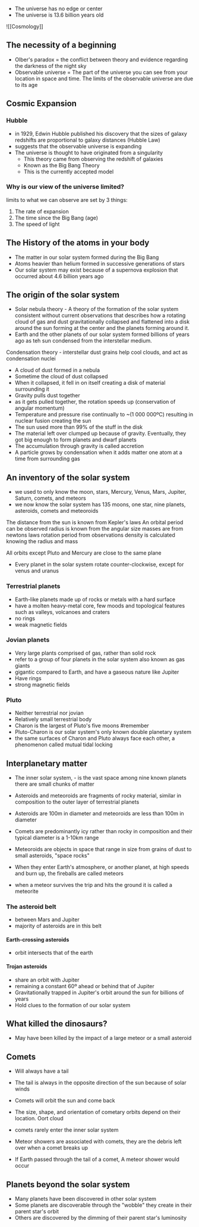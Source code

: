 - The universe has no edge or center
- The universe is 13.6 billion years old

![[Cosmology]]

## The necessity of a beginning
- Olber's paradox = the conflict between theory and evidence regarding the darkness of the night sky
- Observable universe = The part of the universe you can see from your location in space and time. The limits of the observable universe are due to its age

## Cosmic Expansion
### Hubble
- in 1929, Edwin Hubble published his discovery that the sizes of galaxy redshifts are proportional to galaxy distances (Hubble Law)
- suggests that the observable universe is expanding
- The universe is thought to have originated from a singularity
	- This theory came from observing the redshift of galaxies
	- Known as the Big Bang Theory
	- This is the currently accepted model

### Why is our view of the universe limited?
limits to what we can observe are set by 3 things:
1. The rate of expansion
2. The time since the Big Bang (age)
3. The speed of light

## The History of the atoms in your body
- The matter in our solar system formed during the Big Bang
- Atoms heavier than helium formed in successive generations of stars
- Our solar system may exist because of a supernova explosion that occurred about 4.6 billion years ago

## The origin of the solar system
- Solar nebula theory - A theory of the formation of the solar system consistent without current observations that describes how a rotating cloud of gas and dust gravitationally collapsed and flattened into a disk around the sun forming at the center and the planets forming around it.
- Earth and the other planets of our solar system formed billions of years ago as teh sun condensed from the interstellar medium.

Condensation theory - interstellar dust grains help cool clouds, and act as condensation nuclei

- A cloud of dust formed in a nebula
- Sometime the cloud of dust collapsed
- When it collapsed, it fell in on itself creating a disk of material surrounding it
- Gravity pulls dust together
- as it gets pulled together, the rotation speeds up (conservation of angular momentum)
- Temperature and pressure rise continually to ~(1 000 000ºC) resulting in nuclear fusion creating the sun
- The sun used more than 99% of the stuff in the disk
- The material left over clumped up because of gravity. Eventually, they got big enough to form planets and dwarf planets
- The accumulation through gravity is called accretion
- A particle grows by condensation when it adds matter one atom at a time from surrounding gas
## An inventory of the solar system
- we used to only know the moon, stars, Mercury, Venus, Mars, Jupiter, Saturn, comets, and meteors
- we now know the solar system has 135 moons, one star, nine planets, asteroids, comets and meteoroids

The distance from the sun is known from Kepler's laws
An orbital period can be observed
radius is known from the angular size
masses are from newtons laws
rotation period from observations
density is calculated knowing the radius and mass

All orbits except Pluto and Mercury are close to the same plane

- Every planet in the solar system rotate counter-clockwise, except for venus and uranus

### Terrestrial planets
- Earth-like planets made up of rocks or metals with a hard surface
- have a molten heavy-metal core, few moods and topological features such as valleys, volcanoes and craters
- no rings
- weak magnetic fields
### Jovian planets
- Very large plants comprised of gas, rather than solid rock
- refer to a group of four planets in the solar system also known as gas giants
- gigantic compared to Earth, and have a gaseous nature like Jupiter
- Have rings
- strong magnetic fields

### Pluto
- Neither terrestrial nor jovian
- Relatively small terrestrial body
- Charon is the largest of Pluto's five moons
#remember
- Pluto-Charon is our solar system's only known double planetary system
- the same surfaces of Charon and Pluto always face each other, a phenomenon called mutual tidal locking

## Interplanetary matter
- The inner solar system, - is the vast space among nine known planets there are small chunks of matter

- Asteroids and meteoroids are fragments of rocky material, similar in composition to the outer layer of terrestrial planets
- Asteroids are 100m in diameter and meteoroids are less than 100m in diameter
- Comets are predominantly icy rather than rocky in composition and their typical diameter is a 1-10km range

- Meteoroids are objects in space that range in size from grains of dust to small asteroids, "space rocks"
- When they enter Earth's atmosphere, or another planet, at high speeds and burn up, the fireballs are called meteors
- when a meteor survives the trip and hits the ground it is called a meteorite

### The asteroid belt
- between Mars and Jupiter
- majority of asteroids are in this belt
#### Earth-crossing asteroids
- orbit intersects that of the earth
#### Trojan asteroids
- share an orbit with Jupiter
- remaining a constant 60º ahead or behind that of Jupiter
- Gravitationally trapped in Jupiter's orbit around the sun for billions of years
- Hold clues to the formation of our solar system

## What killed the dinosaurs?
- May have been killed by the impact of a large meteor or a small asteroid

## Comets
- Will always have a tail
- The tail is always in the opposite direction of the sun because of solar winds
- Comets will orbit the sun and come back
- The size, shape, and orientation of cometary orbits depend on their location. Oort cloud
- comets rarely enter the inner solar system

- Meteor showers are associated with comets, they are the debris left over when a comet breaks up
- If Earth passed through the tail of a comet, A meteor shower would occur

## Planets beyond the solar system
- Many planets have been discovered in other solar system
- Some planets are discoverable through the "wobble" they create in their parent star's orbit
- Others are discovered by the dimming of their parent star's luminosity